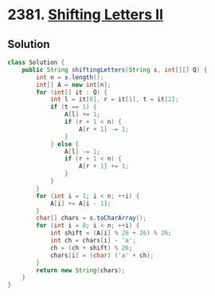 # 2381. [Shifting Letters II](https://leetcode.com/problems/shifting-letters-ii/description/?envType=daily-question&envId=2025-01-05)

## Solution

```java
class Solution {
    public String shiftingLetters(String s, int[][] Q) {
        int n = s.length();
        int[] A = new int[n];
        for (int[] it : Q) {
            int l = it[0], r = it[1], t = it[2];
            if (t == 1) {
                A[l] += 1;
                if (r + 1 < n) {
                    A[r + 1] -= 1;
                }
            } else {
                A[l] -= 1;
                if (r + 1 < n) {
                    A[r + 1] += 1;
                }
            }
        }
        for (int i = 1; i < n; ++i) {
            A[i] += A[i - 1];
        }
        char[] chars = s.toCharArray();
        for (int i = 0; i < n; ++i) {
            int shift = (A[i] % 26 + 26) % 26; 
            int ch = chars[i] - 'a';
            ch = (ch + shift) % 26;
            chars[i] = (char) ('a' + ch);
        }
        return new String(chars);
    }
}
```
